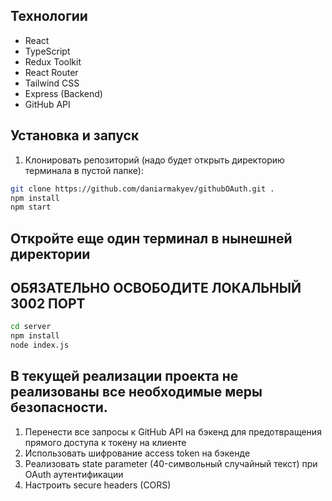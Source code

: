 ## Технологии

- React
- TypeScript
- Redux Toolkit
- React Router
- Tailwind CSS
- Express (Backend)
- GitHub API

## Установка и запуск

1. Клонировать репозиторий (надо будет открыть директорию терминала в пустой папке):
```bash
git clone https://github.com/daniarmakyev/githubOAuth.git .
npm install
npm start
```
## Откройте еще один терминал в нынешней директории
## ОБЯЗАТЕЛЬНО ОСВОБОДИТЕ ЛОКАЛЬНЫЙ 3002 ПОРТ
```bash
cd server
npm install
node index.js
```

## В текущей реализации проекта не реализованы все необходимые меры безопасности.
1. Перенести все запросы к GitHub API на бэкенд для предотвращения прямого доступа к токену на клиенте
2. Использовать шифрование access token на бэкенде
3. Реализовать state parameter (40-символьный случайный текст) при OAuth аутентификации
5. Настроить secure headers (CORS)


